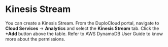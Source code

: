 # Kinesis Stream

You can create a Kinesis Stream. From the DuploCloud portal, navigate to **Cloud Services** -> **Analytics** and select the **Kinesis Stream** tab. Click the **+Add** button above the table. Refer to AWS DynamoDB User Guide to know more about the permissions.

